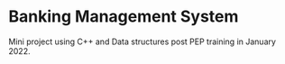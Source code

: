 # Banking Management System
Mini project using C++ and Data structures post PEP training in January 2022.
